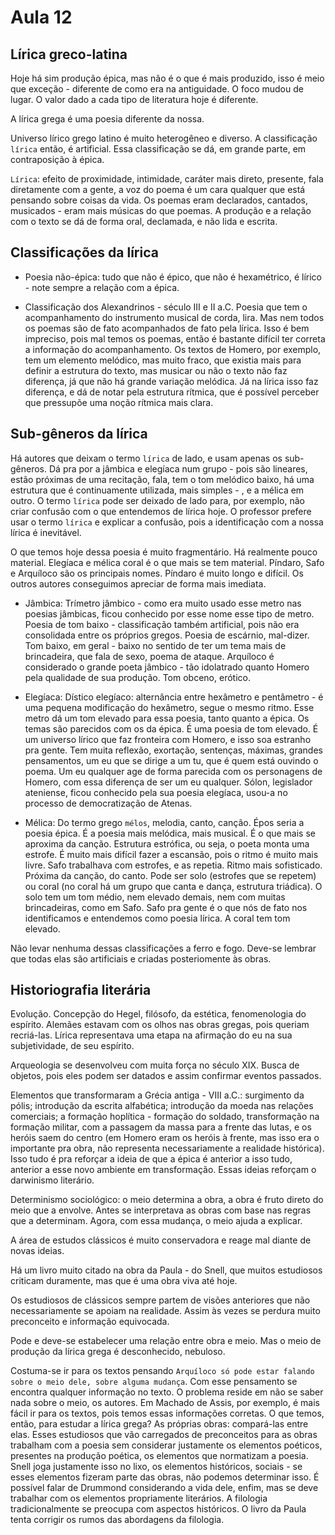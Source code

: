 Aula 12
=======

Lírica greco-latina
-------------------

Hoje há sim produção épica, mas não é o que é mais produzido, isso é meio que exceção - diferente de como era na antiguidade. O foco mudou de lugar. O valor dado a cada tipo de literatura hoje é diferente.

A lírica grega é uma poesia diferente da nossa.

Universo lírico grego latino é muito heterogêneo e diverso. A classificação `lírica` então, é artificial. Essa classificação se dá, em grande parte, em contraposição à épica.

`Lírica`: efeito de proximidade, intimidade, caráter mais direto, presente, fala diretamente com a gente, a voz do poema é um cara qualquer que está pensando sobre coisas da vida. Os poemas eram declarados, cantados, musicados - eram mais músicas do que poemas. A produção e a relação com o texto se dá de forma oral, declamada, e não lida e escrita.

Classificações da lírica
------------------------

- Poesia não-épica: tudo que não é épico, que não é hexamétrico, é lírico - note sempre a relação com a épica.

- Classificação dos Alexandrinos - século III e II a.C. Poesia que tem o acompanhamento do instrumento musical de corda, lira. Mas nem todos os poemas são de fato acompanhados de fato pela lírica. Isso é bem impreciso, pois mal temos os poemas, então é bastante difícil ter correta a informação do acompanhamento. Os textos de Homero, por exemplo, tem um elemento melódico, mas muito fraco, que existia mais para definir a estrutura do texto, mas musicar ou não o texto não faz diferença, já que não há grande variação melódica. Já na lírica isso faz diferença, e dá de notar pela estrutura rítmica, que é possível perceber que pressupõe uma noção rítmica mais clara.

Sub-gêneros da lírica
---------------------

Há autores que deixam o termo `lírica` de lado, e usam apenas os sub-gêneros. Dá pra por a jâmbica e elegíaca num grupo - pois são lineares, estão próximas de uma recitação, fala, tem o tom melódico baixo, há uma estrutura que é continuamente utilizada, mais simples - , e a mélica em outro. O termo `lírica` pode ser deixado de lado para, por exemplo, não criar confusão com o que entendemos de lírica hoje. O professor prefere usar o termo `lírica` e explicar a confusão, pois a identificação com a nossa lírica é inevitável.

O que temos hoje dessa poesia é muito fragmentário. Há realmente pouco material. Elegíaca e mélica coral é o que mais se tem material. Píndaro, Safo e Arquíloco são os principais nomes. Píndaro é muito longo e difícil. Os outros autores conseguimos apreciar de forma mais imediata.

- Jâmbica: Trímetro jâmbico - como era muito usado esse metro nas poesias jâmbicas, ficou conhecido por esse nome esse tipo de metro. Poesia de tom baixo - classificação também artificial, pois não era consolidada entre os próprios gregos. Poesia de escárnio, mal-dizer. Tom baixo, em geral - baixo no sentido de ter um tema mais de brincadeira, que fala de sexo, poema de ataque. Arquíloco é considerado o grande poeta jâmbico - tão idolatrado quanto Homero pela qualidade de sua produção. Tom obceno, erótico.

- Elegíaca: Dístico elegíaco: alternância entre hexâmetro e pentâmetro - é uma pequena modificação do hexâmetro, segue o mesmo ritmo. Esse metro dá um tom elevado para essa poesia, tanto quanto a épica. Os temas são parecidos com os da épica. É uma poesia de tom elevado. É um universo lírico que faz fronteira com Homero, e isso soa estranho pra gente. Tem muita reflexão, exortação, sentenças, máximas, grandes pensamentos, um eu que se dirige a um tu, que é quem está ouvindo o poema. Um eu qualquer age de forma parecida com os personagens de Homero, com essa diferença de ser um eu qualquer. Sólon, legislador ateniense, ficou conhecido pela sua poesia elegíaca, usou-a no processo de democratização de Atenas.

- Mélica: Do termo grego `mélos`, melodia, canto, canção. Épos seria a poesia épica. É a poesia mais melódica, mais musical. É o que mais se aproxima da canção. Estrutura estrófica, ou seja, o poeta monta uma estrofe. É muito mais difícil fazer a escansão, pois o ritmo é muito mais livre. Safo trabalhava com estrofes, e as repetia. Ritmo mais sofisticado. Próxima da canção, do canto. Pode ser solo (estrofes que se repetem) ou coral (no coral há um grupo que canta e dança, estrutura triádica). O solo tem um tom médio, nem elevado demais, nem com muitas brincadeiras, como em Safo. Safo pra gente é o que nós de fato nos identificamos e entendemos como poesia lírica. A coral tem tom elevado.

Não levar nenhuma dessas classificações a ferro e fogo. Deve-se lembrar que todas elas são artificiais e criadas posteriomente às obras.

Historiografia literária
------------------------

Evolução. Concepção do Hegel, filósofo, da estética, fenomenologia do espírito. Alemães estavam com os olhos nas obras gregas, pois queriam recriá-las. Lírica representava uma etapa na afirmação do eu na sua subjetividade, de seu espírito.

Arqueologia se desenvolveu com muita força no século XIX. Busca de objetos, pois eles podem ser datados e assim confirmar eventos passados.

Elementos que transformaram a Grécia antiga - VIII a.C.: surgimento da pólis; introdução da escrita alfabética; introdução da moeda nas relações comerciais; a formação hoplítica - formação do soldado, transformação na formação militar, com a passagem da massa para a frente das lutas, e os heróis saem do centro (em Homero eram os heróis à frente, mas isso era o importante pra obra, não representa necessariamente a realidade histórica). Isso tudo é pra reforçar a ideia de que a épica é anterior a isso tudo, anterior a esse novo ambiente em transformação. Essas ideias reforçam o darwinismo literário.

Determinismo sociológico: o meio determina a obra, a obra é fruto direto do meio que a envolve. Antes se interpretava as obras com base nas regras que a determinam. Agora, com essa mudança, o meio ajuda a explicar.

A área de estudos clássicos é muito conservadora e reage mal diante de novas ideias.

Há um livro muito citado na obra da Paula - do Snell, que muitos estudiosos criticam duramente, mas que é uma obra viva até hoje.

Os estudiosos de clássicos sempre partem de visões anteriores que não necessariamente se apoiam na realidade. Assim às vezes se perdura muito preconceito e informação equivocada.

Pode e deve-se estabelecer uma relação entre obra e meio. Mas o meio de produção da lírica grega é desconhecido, nebuloso.

Costuma-se ir para os textos pensando `Arquíloco só pode estar falando sobre o meio dele, sobre alguma mudança`. Com esse pensamento se encontra qualquer informação no texto. O problema reside em não se saber nada sobre o meio, os autores. Em Machado de Assis, por exemplo, é mais fácil ir para os textos, pois temos essas informações corretas. O que temos, então, para estudar a lírica grega? As próprias obras: compará-las entre elas. Esses estudiosos que vão carregados de preconceitos para as obras trabalham com a poesia sem considerar justamente os elementos poéticos, presentes na produção poética, os elementos que normatizam a poesia. Snell joga justamente isso no lixo, os elementos históricos, sociais - se esses elementos fizeram parte das obras, não podemos determinar isso. É possível falar de Drummond considerando a vida dele, enfim, mas se deve trabalhar com os elementos propriamente literários. A filologia tradicionalmente se preocupa com aspectos históricos. O livro da Paula tenta corrigir os rumos das abordagens da filologia.
